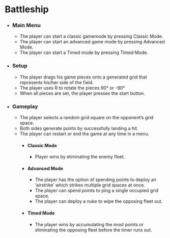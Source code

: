 # Battleship

* ### **Main Menu**
  * The player can start a classic gamemode by pressing Classic Mode.
  * The player can start an advanced game mode by pressing Advanced Mode.
  * The player can start a Timed mode by pressing Timed Mode.
* ### **Setup**
  * The player drags his game pieces onto a generated grid that represents his/her side of the field.
  * The player uses R to rotate the pieces 90° or -90°
  * When all pieces are set, the player presses the start button. 
* ### **Gameplay**
  * The player selects a random grid square on the opponent’s grid space.
  * Both sides generate points by successfully landing a hit.
  * The player can restart or end the game at any time in a menu.
    * #### **Classic Mode**
      * Player wins by eliminating the enemy fleet.
    * #### **Advanced Mode**
      * The player has the option of spending points to deploy an ‘airstrike’ which strikes multiple grid spaces at once.
      * The player can spend points to ping a single occupied grid space.
      * The player can deploy a nuke to wipe the opposing fleet out.
    * #### **Timed Mode**
      * The player wins by accumulating the most points or eliminating the opposing fleet before the timer runs out.